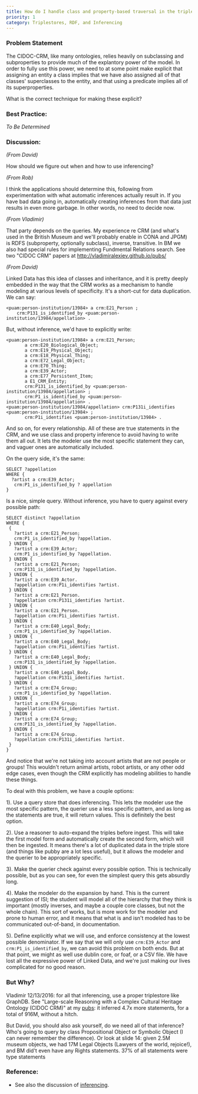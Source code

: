 ```yaml
---
title: How do I handle class and property-based traversal in the triplestore?
priority: 1
category: Triplestores, RDF, and Inferencing
---
```


### Problem Statement

The CIDOC-CRM, like many ontologies, relies heavily on subclassing and subproperties to provide much of the explantory power of the model.  In order to fully use this power, we need to at some point make explicit that assigning an entity a class implies that we have also assigned  all of that classes' superclasses to the entity, and that using a predicate implies all of its superproperties.

What is the correct technique for making these explicit?

### Best Practice:

*To Be Determined*

### Discussion:

*(From David)*

How should we figure out when and how to use inferencing?

*(From Rob)*

I think the applications should determine this, following from experimentation with what automatic inferences actually result in.  If you have bad data going in, automatically creating inferences from that data just results in even more garbage.  In other words, no need to decide now.


*(From Vladimir)*

That party depends on the queries. My experience re CRM (and what's used in the British Museum and we'll probably enable in CONA and JPGM) is RDFS (subproperty, optionally subclass), inverse, transitive.  In BM we also had special rules for implementing Fundmental Relations search. See two "CIDOC CRM" papers at <http://vladimiralexiev.github.io/pubs/>

*(From David)*

Linked Data has this idea of classes and inheritance, and it is pretty deeply embedded in the way that the CRM works as a mechanism to handle modeling at various levels of specificity.  It's a short-cut for data duplication.  We can say:

    <puam:person-institution/13984> a crm:E21_Person ;
        crm:P131_is_identified_by <puam:person-institution/13984/appellation> .

But, without inference, we'd have to explicitly write:

    <puam:person-institution/13984> a crm:E21_Person;
           a crm:E20_Biological_Object;
           a crm:E19_Physical_Object;
           a crm:E18_Physical_Thing;
           a crm:E72_Legal_Object;
           a crm:E70_Thing;
           a crm:E39_Actor;
           a crm:E77_Persistent_Item;
           a E1_CRM_Entity;
           crm:P131_is_identified_by <puam:person-institution/13984/appellation> ;
           crm:P1_is_identified_by <puam:person-institution/13984/appellation> .
    <puam:person-institution/13984/appellation> crm:P131i_identifies <puam:person-institution/13984> ;
           crm:P1i_identifies <puam:person-institution/13984> .

And so on, for every relationship.  All of these are true statements in the CRM, and we use class and property inference to avoid having to write them all out.  It lets the modeler use the most specific  statement they can, and vaguer ones are automatically included.

On the query side, it's the same:

    SELECT ?appellation 
    WHERE {
      ?artist a crm:E39_Actor; 
       crm:P1_is_identified_by ? appellation
    }

Is a nice, simple query.  Without inference, you have to query against every possible path:

    SELECT distinct ?appellation 
    WHERE {
     {
       ?artist a crm:E21_Person; 
       crm:P1_is_identified_by ?appellation.
     } UNION {
       ?artist a crm:E39_Actor; 
       crm:P1_is_identified_by ?appellation.
     } UNION {
       ?artist a crm:E21_Person; 
       crm:P131_is_identified_by ?appellation.
     } UNION {
       ?artist a crm:E39_Actor.
       ?appellation crm:P1i_identifies ?artist.
     } UNION {
       ?artist a crm:E21_Person.
       ?appellation crm:P131i_identifies ?artist.
     } UNION {
       ?artist a crm:E21_Person.
       ?appellation crm:P1i_identifies ?artist.
     } UNION {
       ?artist a crm:E40_Legal_Body; 
       crm:P1_is_identified_by ?appellation.
     } UNION {
       ?artist a crm:E40_Legal_Body; 
       ?appellation crm:P1i_identifies ?artist.
     } UNION {
       ?artist a crm:E40_Legal_Body; 
       crm:P131_is_identified_by ?appellation.
     } UNION {
       ?artist a crm:E40_Legal_Body.
       ?appellation crm:P131i_identifies ?artist.
     } UNION {
       ?artist a crm:E74_Group; 
       crm:P1_is_identified_by ?appellation.
     } UNION {
       ?artist a crm:E74_Group; 
       ?appellation crm:P1i_identifies ?artist.
     } UNION {
       ?artist a crm:E74_Group; 
       crm:P131_is_identified_by ?appellation.
     } UNION {
       ?artist a crm:E74_Group.
       ?appellation crm:P131i_identifies ?artist.
     }
    }

And notice that we're not taking into account artists that are not people or groups!  This wouldn't return animal artists, robot artists, or any other odd edge cases, even though the CRM explicitly has modeling abilities to handle these things.

To deal with this problem, we have a couple options:

1).  Use a query store that does inferencing.  This lets the modeler use the most specific pattern, the querier use a less specific pattern, and as long as the statements are true, it will return values.  This is definitely the best option.

2).  Use a reasoner to auto-expand the triples before ingest.  This will take the first model form and automatically create the second form, which will then be ingested.  It means there's a lot of duplicated data in the triple store (and things like pubby are a lot less useful), but it allows the modeler and the querier to be appropriately specific.

3).  Make the querier check against every possible option.  This is technically possible,  but as you can see, for even the simplest query this gets absurdly long.  

4).  Make the modeler do the expansion by hand.  This is the current suggestion of ISI; the student will model all of the hierarchy that they think is important (mostly inverses, and maybe a couple core classes, but not the whole chain).  This sort of works, but is more work for the modeler and prone to human error, and it means that what is and isn't modeled has to be communicated out-of-band, in documentation.

5).  Define explicitly what we will use, and enforce consistency at the lowest possible denominator.  If we say that we will only use `crm:E39_Actor` and `crm:P1_is_identified_by`, we can avoid this problem on both ends.  But at that point, we might as well use dublin core, or foaf, or a CSV file.  We have lost all the expressive power of Linked Data, and we're just making our lives complicated for no good reason.

### But Why?

Vladimir 12/13/2016: for all that inferencing, use a proper triplestore like GraphDB.
See "Large-scale Reasoning with a Complex Cultural Heritage Ontology (CIDOC CRM)" at my [pubs](http://vladimiralexiev.github.io/pubs/): it inferred 4.7x more statements, for a total of 916M, without a hitch.

But David, you should also ask yourself, do we need all of that inference? Who's going to query by class Propositional Object or Symbolic Object (I can never remember the difference). Or look at slide 14: given 2.5M museum objects, we had 17M Legal Objects (Lawyers of the world, rejoice!), and BM did't even have any Rights statements. 37% of all statements were type statements

### Reference:

* See also the discussion of [inferencing](How-do-I-ensure-predicates-go-both-ways).
